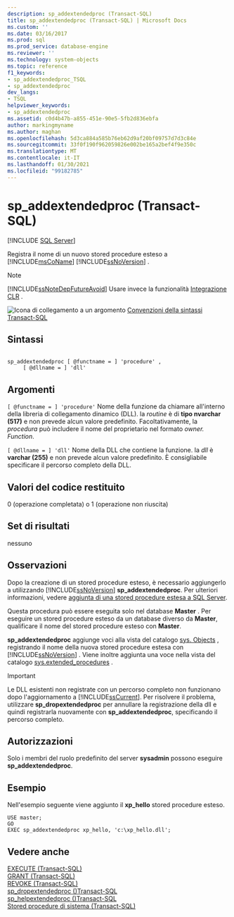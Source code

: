 ```yaml
---
description: sp_addextendedproc (Transact-SQL)
title: sp_addextendedproc (Transact-SQL) | Microsoft Docs
ms.custom: ''
ms.date: 03/16/2017
ms.prod: sql
ms.prod_service: database-engine
ms.reviewer: ''
ms.technology: system-objects
ms.topic: reference
f1_keywords:
- sp_addextendedproc_TSQL
- sp_addextendedproc
dev_langs:
- TSQL
helpviewer_keywords:
- sp_addextendedproc
ms.assetid: c0d4b47b-a855-451e-90e5-5fb2d836ebfa
author: markingmyname
ms.author: maghan
ms.openlocfilehash: 5d3ca884a585b76eb62d9af20bf09757d7d3c84e
ms.sourcegitcommit: 33f0f190f962059826e002be165a2bef4f9e350c
ms.translationtype: MT
ms.contentlocale: it-IT
ms.lasthandoff: 01/30/2021
ms.locfileid: "99182785"
---
```

# <a name="sp_addextendedproc-transact-sql"></a>sp_addextendedproc (Transact-SQL)
[!INCLUDE [SQL Server](../../includes/applies-to-version/sqlserver.md)]

  Registra il nome di un nuovo stored procedure esteso a [!INCLUDE[msCoName](../../includes/msconame-md.md)] [!INCLUDE[ssNoVersion](../../includes/ssnoversion-md.md)] .  
  
> [!NOTE]  
>  [!INCLUDE[ssNoteDepFutureAvoid](../../includes/ssnotedepfutureavoid-md.md)] Usare invece la funzionalità [Integrazione CLR](../../relational-databases/clr-integration/common-language-runtime-integration-overview.md) .  
  
 ![Icona di collegamento a un argomento](../../database-engine/configure-windows/media/topic-link.gif "Icona di collegamento a un argomento") [Convenzioni della sintassi Transact-SQL](../../t-sql/language-elements/transact-sql-syntax-conventions-transact-sql.md)  
  
## <a name="syntax"></a>Sintassi  
  
```  
  
sp_addextendedproc [ @functname = ] 'procedure' ,   
     [ @dllname = ] 'dll'  
```  
  
## <a name="arguments"></a>Argomenti  
`[ @functname = ] 'procedure'` Nome della funzione da chiamare all'interno della libreria di collegamento dinamico (DLL). la *routine* è di **tipo nvarchar (517)** e non prevede alcun valore predefinito. Facoltativamente, la *procedura* può includere il nome del proprietario nel formato *owner. Function*.  
  
`[ @dllname = ] 'dll'` Nome della DLL che contiene la funzione. la *dll* è **varchar (255)** e non prevede alcun valore predefinito. È consigliabile specificare il percorso completo della DLL.  
  
## <a name="return-code-values"></a>Valori del codice restituito  
 0 (operazione completata) o 1 (operazione non riuscita)  
  
## <a name="result-sets"></a>Set di risultati  
 nessuno  
  
## <a name="remarks"></a>Osservazioni  
 Dopo la creazione di un stored procedure esteso, è necessario aggiungerlo a utilizzando [!INCLUDE[ssNoVersion](../../includes/ssnoversion-md.md)] **sp_addextendedproc**. Per ulteriori informazioni, vedere [aggiunta di una stored procedure estesa a SQL Server](../../relational-databases/extended-stored-procedures-programming/adding-an-extended-stored-procedure-to-sql-server.md).  
  
 Questa procedura può essere eseguita solo nel database **Master** . Per eseguire un stored procedure esteso da un database diverso da **Master**, qualificare il nome del stored procedure esteso con **Master**.  
  
 **sp_addextendedproc** aggiunge voci alla vista del catalogo [sys. Objects](../../relational-databases/system-catalog-views/sys-objects-transact-sql.md) , registrando il nome della nuova stored procedure estesa con [!INCLUDE[ssNoVersion](../../includes/ssnoversion-md.md)] . Viene inoltre aggiunta una voce nella vista del catalogo [sys.extended_procedures](../../relational-databases/system-catalog-views/sys-extended-procedures-transact-sql.md) .  
  
> [!IMPORTANT]  
>  Le DLL esistenti non registrate con un percorso completo non funzionano dopo l'aggiornamento a [!INCLUDE[ssCurrent](../../includes/sscurrent-md.md)]. Per risolvere il problema, utilizzare **sp_dropextendedproc** per annullare la registrazione della dll e quindi registrarla nuovamente con **sp_addextendedproc**, specificando il percorso completo.  
  
## <a name="permissions"></a>Autorizzazioni  
 Solo i membri del ruolo predefinito del server **sysadmin** possono eseguire **sp_addextendedproc**.  
  
## <a name="examples"></a>Esempio  
 Nell'esempio seguente viene aggiunto il **xp_hello** stored procedure esteso.  
  
```  
USE master;  
GO  
EXEC sp_addextendedproc xp_hello, 'c:\xp_hello.dll';  
```  
  
## <a name="see-also"></a>Vedere anche  
 [EXECUTE &#40;Transact-SQL&#41;](../../t-sql/language-elements/execute-transact-sql.md)   
 [GRANT &#40;Transact-SQL&#41;](../../t-sql/statements/grant-transact-sql.md)   
 [REVOKE &#40;Transact-SQL&#41;](../../t-sql/statements/revoke-transact-sql.md)   
 [sp_dropextendedproc &#40;&#41;Transact-SQL ](../../relational-databases/system-stored-procedures/sp-dropextendedproc-transact-sql.md)   
 [sp_helpextendedproc &#40;&#41;Transact-SQL ](../../relational-databases/system-stored-procedures/sp-helpextendedproc-transact-sql.md)   
 [Stored procedure di sistema &#40;Transact-SQL&#41;](../../relational-databases/system-stored-procedures/system-stored-procedures-transact-sql.md)  
  
  
